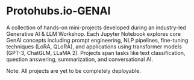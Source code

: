 # Protohubs.io-GENAI

A collection of hands-on mini-projects developed during an industry-led Generative AI & LLM Workshop. Each Jupyter Notebook explores core GenAI concepts including prompt engineering, NLP pipelines, fine-tuning techniques (LoRA, QLoRA), and applications using transformer models (GPT-3, ChatGLM, LLaMA 2). Projects span tasks like text classification, question answering, summarization, and conversational AI.

Note: All projects are yet to be completely deployable.

